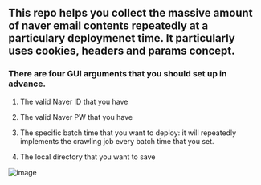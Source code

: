<h2> This repo helps you collect the massive amount of naver email contents repeatedly at a particulary deploymenet time. It particularly uses cookies, headers and params concept. </h2>

<h3> There are four GUI arguments that you should set up in advance. </h3>

1. The valid Naver ID that you have

2. The valid Naver PW that you have

3. The specific batch time that you want to deploy: it will repeatedly implements the crawling job every batch time that you set.

4. The local directory that you want to save

![image](https://user-images.githubusercontent.com/30963732/235292319-f427349a-c319-4fb7-970e-fbf10aaf94c5.png)

